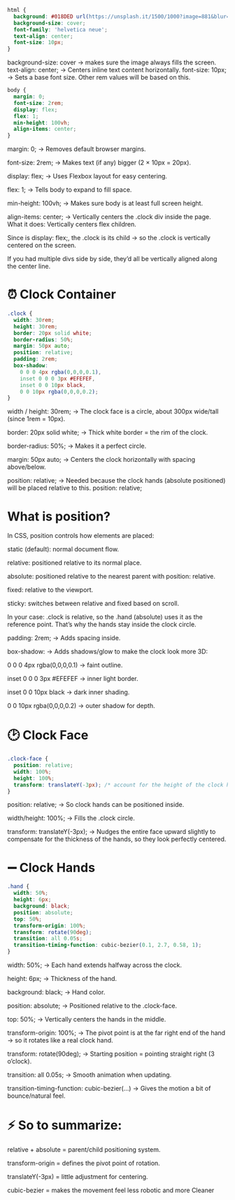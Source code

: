 ```css
html {
  background: #018DED url(https://unsplash.it/1500/1000?image=881&blur=5);
  background-size: cover;
  font-family: 'helvetica neue';
  text-align: center;
  font-size: 10px;
}
```
background-size: cover → makes sure the image always fills the screen.
text-align: center; → Centers inline text content horizontally.
font-size: 10px; → Sets a base font size. Other rem values will be based on this.

```css
body {
  margin: 0;
  font-size: 2rem;
  display: flex;
  flex: 1;
  min-height: 100vh;
  align-items: center;
}
```
margin: 0; → Removes default browser margins.

font-size: 2rem; → Makes text (if any) bigger (2 × 10px = 20px).

display: flex; → Uses Flexbox layout for easy centering.

flex: 1; → Tells body to expand to fill space.

min-height: 100vh; → Makes sure body is at least full screen height.


align-items: center; → Vertically centers the .clock div inside the page.
What it does: Vertically centers flex children.

Since <body> is display: flex;, the .clock is its child → so the .clock is vertically centered on the screen.

If you had multiple divs side by side, they’d all be vertically aligned along the center line.

# ⏰ Clock Container
```css
.clock {
  width: 30rem;
  height: 30rem;
  border: 20px solid white;
  border-radius: 50%;
  margin: 50px auto;
  position: relative;
  padding: 2rem;
  box-shadow:
    0 0 0 4px rgba(0,0,0,0.1),
    inset 0 0 0 3px #EFEFEF,
    inset 0 0 10px black,
    0 0 10px rgba(0,0,0,0.2);
}
```

width / height: 30rem; → The clock face is a circle, about 300px wide/tall (since 1rem = 10px).

border: 20px solid white; → Thick white border = the rim of the clock.

border-radius: 50%; → Makes it a perfect circle.

margin: 50px auto; → Centers the clock horizontally with spacing above/below.

position: relative; → Needed because the clock hands (absolute positioned) will be placed relative to this.
position: relative;

# What is position?
In CSS, position controls how elements are placed:

static (default): normal document flow.

relative: positioned relative to its normal place.

absolute: positioned relative to the nearest parent with position: relative.

fixed: relative to the viewport.

sticky: switches between relative and fixed based on scroll.

In your case:
.clock is relative, so the .hand (absolute) uses it as the reference point. That’s why the hands stay inside the clock circle.

padding: 2rem; → Adds spacing inside.

box-shadow: → Adds shadows/glow to make the clock look more 3D:

0 0 0 4px rgba(0,0,0,0.1) → faint outline.

inset 0 0 0 3px #EFEFEF → inner light border.

inset 0 0 10px black → dark inner shading.

0 0 10px rgba(0,0,0,0.2) → outer shadow for depth.

# 🕑 Clock Face
```css
.clock-face {
  position: relative;
  width: 100%;
  height: 100%;
  transform: translateY(-3px); /* account for the height of the clock hands */
}
```

position: relative; → So clock hands can be positioned inside.

width/height: 100%; → Fills the .clock circle.

transform: translateY(-3px); → Nudges the entire face upward slightly to compensate for the thickness of the hands, so they look perfectly centered.

# ➖ Clock Hands
```css
.hand {
  width: 50%;
  height: 6px;
  background: black;
  position: absolute;
  top: 50%;
  transform-origin: 100%;
  transform: rotate(90deg);
  transition: all 0.05s;
  transition-timing-function: cubic-bezier(0.1, 2.7, 0.58, 1);
}
```

width: 50%; → Each hand extends halfway across the clock.

height: 6px; → Thickness of the hand.

background: black; → Hand color.

position: absolute; → Positioned relative to the .clock-face.

top: 50%; → Vertically centers the hands in the middle.

transform-origin: 100%; → The pivot point is at the far right end of the hand → so it rotates like a real clock hand.

transform: rotate(90deg); → Starting position = pointing straight right (3 o’clock).

transition: all 0.05s; → Smooth animation when updating.

transition-timing-function: cubic-bezier(...) → Gives the motion a bit of bounce/natural feel.

# ⚡ So to summarize:

relative + absolute = parent/child positioning system.

transform-origin = defines the pivot point of rotation.
  
translateY(-3px) = little adjustment for centering.

cubic-bezier = makes the movement feel less robotic and more Cleaner